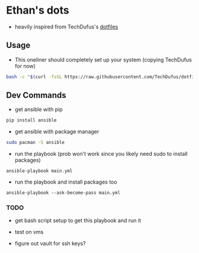# Ethan's dots

- heavily inspired from TechDufus's [dotfiles](https://github.com/TechDufus/dotfiles)

## Usage

- This oneliner should completely set up your system (copying TechDufus for now)

```sh
bash -c "$(curl -fsSL https://raw.githubusercontent.com/TechDufus/dotfiles/main/bin/dotfiles)"
```

## Dev Commands

- get ansible with pip

```sh
pip install ansible
```

- get ansible with package manager

```sh
sudo pacman -S ansible
```

- run the playbook (prob won't work since you likely need sudo to install packages)

```
ansible-playbook main.yml
```

- run the playbook and install packages too

```
ansible-playbook --ask-become-pass main.yml
```

### TODO

- get bash script setup to get this playbook and run it

- test on vms

- figure out vault for ssh keys?
